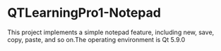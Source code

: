 # QTLearningPro1-Notepad
This project implements a simple notepad feature, including new, save, copy, paste, and so on.The operating environment is Qt 5.9.0
